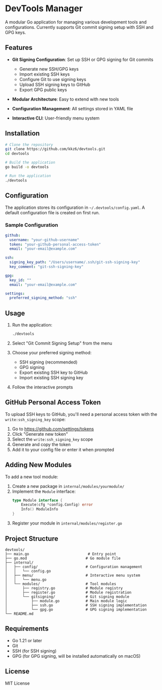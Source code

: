 # DevTools Manager

A modular Go application for managing various development tools and configurations. Currently supports Git commit signing setup with SSH and GPG keys.

## Features

- **Git Signing Configuration**: Set up SSH or GPG signing for Git commits

  - Generate new SSH/GPG keys
  - Import existing SSH keys
  - Configure Git to use signing keys
  - Upload SSH signing keys to GitHub
  - Export GPG public keys

- **Modular Architecture**: Easy to extend with new tools
- **Configuration Management**: All settings stored in YAML file
- **Interactive CLI**: User-friendly menu system

## Installation

```bash
# Clone the repository
git clone https://github.com/kkz6/devtools.git
cd devtools

# Build the application
go build -o devtools

# Run the application
./devtools
```

## Configuration

The application stores its configuration in `~/.devtools/config.yaml`. A default configuration file is created on first run.

### Sample Configuration

```yaml
github:
  username: "your-github-username"
  token: "your-github-personal-access-token"
  email: "your-email@example.com"

ssh:
  signing_key_path: "/Users/username/.ssh/git-ssh-signing-key"
  key_comment: "git-ssh-signing-key"

gpg:
  key_id: ""
  email: "your-email@example.com"

settings:
  preferred_signing_method: "ssh"
```

## Usage

1. Run the application:

   ```bash
   ./devtools
   ```

2. Select "Git Commit Signing Setup" from the menu

3. Choose your preferred signing method:

   - SSH signing (recommended)
   - GPG signing
   - Export existing SSH key to GitHub
   - Import existing SSH signing key

4. Follow the interactive prompts

## GitHub Personal Access Token

To upload SSH keys to GitHub, you'll need a personal access token with the `write:ssh_signing_key` scope:

1. Go to https://github.com/settings/tokens
2. Click "Generate new token"
3. Select the `write:ssh_signing_key` scope
4. Generate and copy the token
5. Add it to your config file or enter it when prompted

## Adding New Modules

To add a new tool module:

1. Create a new package in `internal/modules/yourmodule/`
2. Implement the `Module` interface:
   ```go
   type Module interface {
       Execute(cfg *config.Config) error
       Info() ModuleInfo
   }
   ```
3. Register your module in `internal/modules/register.go`

## Project Structure

```
devtools/
├── main.go                           # Entry point
├── go.mod                           # Go module file
├── internal/
│   ├── config/                      # Configuration management
│   │   └── config.go
│   ├── menu/                        # Interactive menu system
│   │   └── menu.go
│   └── modules/                     # Tool modules
│       ├── registry.go              # Module registry
│       ├── register.go              # Module registration
│       └── gitsigning/              # Git signing module
│           ├── module.go            # Main module logic
│           ├── ssh.go               # SSH signing implementation
│           └── gpg.go               # GPG signing implementation
└── README.md
```

## Requirements

- Go 1.21 or later
- Git
- SSH (for SSH signing)
- GPG (for GPG signing, will be installed automatically on macOS)

## License

MIT License
